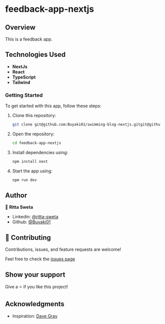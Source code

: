 # feedback-app-nextjs

## Overview
This is a feedback app.

## Technologies Used
- **NextJs**
- **React**
- **TypeScript**
- **Tailwind**

### Getting Started
To get started with this app, follow these steps:

1. Clone this repository: 
    ```bash 
    git clone git@github.com:Buyaki01/swimming-blog-nextjs.gitgit@github.com:Buyaki01/feedback-app-nextjs.git
    ```

2. Open the repository: 
    ```bash 
    cd feedback-app-nextjs
    ```

3. Install dependencies using: 
    ```bash 
    npm install next
    ```

4. Start the app using: 
    ```bash 
    npm run dev
    ``` 

## Author
👤 **Ritta Sweta**

- Linkedin: [@ritta-sweta](https://www.linkedin.com/in/ritta-sweta/)
- Github: [@Buyaki01](https://github.com/Buyaki01)

## 🤝 Contributing

Contributions, issues, and feature requests are welcome!

Feel free to check the [issues page](https://github.com/Buyaki01/feedback-app-nextjs/issues)

## Show your support

Give a ⭐️ if you like this project!

## Acknowledgments
- Inspiration: [Dave Gray](https://www.youtube.com/@DaveGrayTeachesCode)
